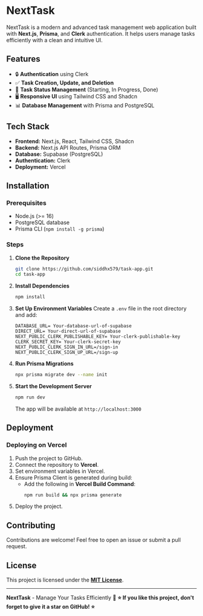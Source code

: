 # NextTask

NextTask is a modern and advanced task management web application built with **Next.js**, **Prisma**, and **Clerk** authentication. It helps users manage tasks efficiently with a clean and intuitive UI.

## Features

- 🔒 **Authentication** using Clerk
- ✅ **Task Creation, Update, and Deletion**
- 📅 **Task Status Management** (Starting, In Progress, Done)
- 🖥️ **Responsive UI** using Tailwind CSS and Shadcn
- 📊 **Database Management** with Prisma and PostgreSQL

## Tech Stack

- **Frontend:** Next.js, React, Tailwind CSS, Shadcn
- **Backend:** Next.js API Routes, Prisma ORM
- **Database:** Supabase (PostgreSQL)
- **Authentication:** Clerk
- **Deployment:** Vercel

## Installation

### Prerequisites
- Node.js (>= 16)
- PostgreSQL database
- Prisma CLI (`npm install -g prisma`)

### Steps

1. **Clone the Repository**
   ```sh
   git clone https://github.com/siddhx579/task-app.git
   cd task-app
   ```

2. **Install Dependencies**
   ```sh
   npm install
   ```

3. **Set Up Environment Variables**
   Create a `.env` file in the root directory and add:
   ```env
   DATABASE_URL= Your-database-url-of-supabase
   DIRECT_URL= Your-direct-url-of-supabase
   NEXT_PUBLIC_CLERK_PUBLISHABLE_KEY= Your-clerk-publishable-key
   CLERK_SECRET_KEY= Your-clerk-secret-key
   NEXT_PUBLIC_CLERK_SIGN_IN_URL=/sign-in
   NEXT_PUBLIC_CLERK_SIGN_UP_URL=/sign-up
   ```

4. **Run Prisma Migrations**
   ```sh
   npx prisma migrate dev --name init
   ```

5. **Start the Development Server**
   ```sh
   npm run dev
   ```
   The app will be available at `http://localhost:3000`

## Deployment

### Deploying on Vercel
1. Push the project to GitHub.
2. Connect the repository to **Vercel**.
3. Set environment variables in Vercel.
4. Ensure Prisma Client is generated during build:
   - Add the following in **Vercel Build Command**:
     ```sh
     npm run build && npx prisma generate
     ```
5. Deploy the project.

## Contributing

Contributions are welcome! Feel free to open an issue or submit a pull request.

## License

This project is licensed under the [**MIT License**](LICENSE).

---

**NextTask** - Manage Your Tasks Efficiently 🚀
**⭐ If you like this project, don't forget to give it a star on GitHub! ⭐**

